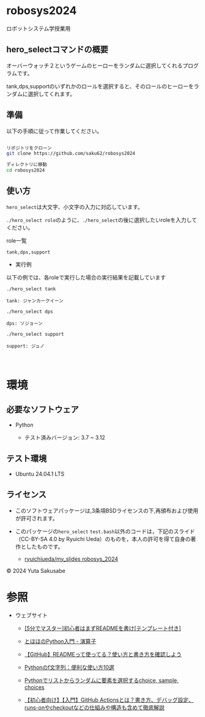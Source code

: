 # robosys2024

ロボットシステム学授業用


## hero_selectコマンドの概要

オーバーウォッチ２というゲームのヒーローをランダムに選択してくれるプログラムです。  

tank,dps,supportのいずれかのロールを選択すると、そのロールのヒーローをランダムに選択してくれます。


## 準備

以下の手順に従って作業してください。  

```bash

リポジトリをクローン
git clone https://github.com/saku62/robosys2024

ディレクトリに移動
cd robosys2024
```


## 使い方  

```hero_select```は大文字、小文字の入力に対応しています。  

```./hero_select role```のように、```./hero_select```の後に選択したいroleを入力してください。  

role一覧   　

```tank,dps,support```  


- 実行例

以下の例では、各roleで実行した場合の実行結果を記載しています  
```
./hero_select tank

tank: ジャンカークイーン
```

```
./hero_select dps

dps: ソジョーン
```

```
./hero_select support

support: ジュノ
```  
　　

# 環境

## 必要なソフトウェア

- Python
  
  - テスト済みバージョン: 3.7 ~ 3.12

## テスト環境

- Ubuntu 24.04.1 LTS

## ライセンス

- このソフトウェアパッケージは,3条項BSDライセンスの下,再頒布および使用が許可されます。
  
- このパッケージの```hero_select``` ```test.bash```以外のコードは，下記のスライド（CC-BY-SA 4.0 by Ryuichi Ueda）のものを，本人の許可を得て自身の著作としたものです。
    - [ryuichiueda/my_slides robosys_2024](https://github.com/ryuichiueda/my_slides/tree/master/robosys_2024)

© 2024 Yuta Sakusabe


# 参照

- ウェブサイト

  - [[5分でマスター]初心者はまずREADMEを書け[テンプレート付き]]( https://qiita.com/Canard_engineer_c_cpp/items/81ce4e53881138dbf37f )
 
  - [とほほのPython入門 - 演算子]( https://www.tohoho-web.com/python/operators.html )
 
  - [【GitHub】READMEって使ってる？使い方と書き方を確認しよう]( https://style.potepan.com/articles/33682.html )
 
  - [Pythonのf文字列：便利な使い方10選]( https://qiita.com/Tadataka_Takahashi/items/1f667e11f80423e2dda1 )
 
  - [Pythonでリストからランダムに要素を選択するchoice, sample, choices]( https://note.nkmk.me/python-random-choice-sample-choices/ )
 
  - [【初心者向け】【入門】GitHub Actionsとは？書き方、デバッグ設定、runs-onやcheckoutなどの仕組みや構造も含めて徹底解説]( https://qiita.com/shun198/items/14cdba2d8e58ab96cf95 )
